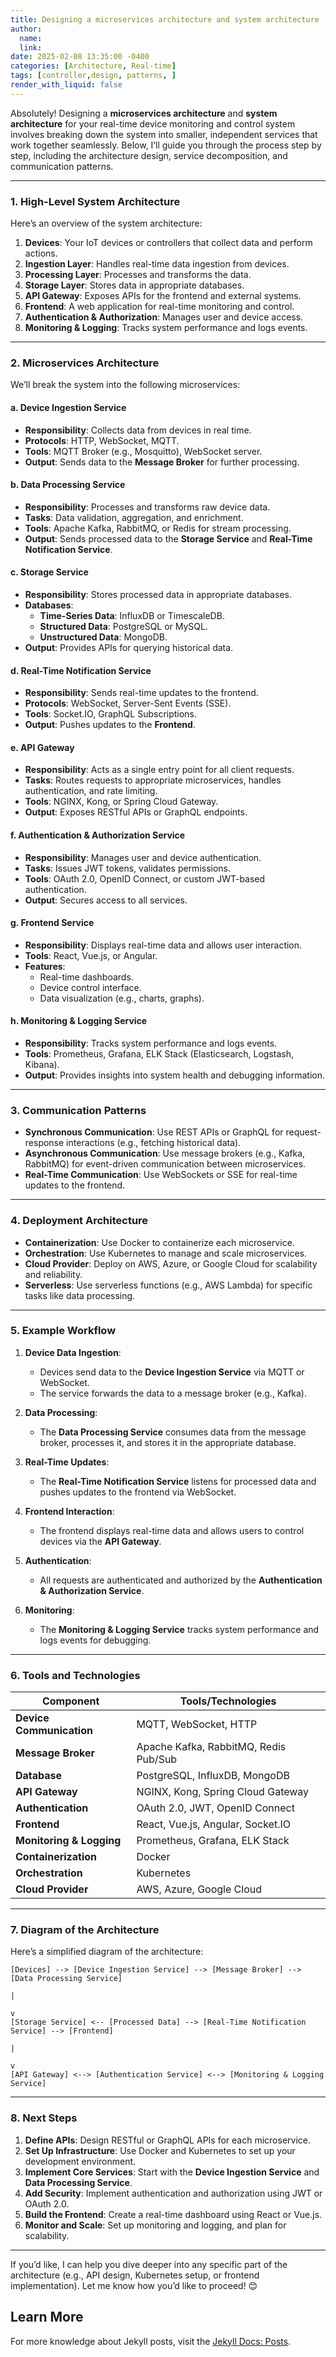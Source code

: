 ```yaml
---
title: Designing a microservices architecture and system architecture 
author:
  name: 
  link: 
date: 2025-02-08 13:35:00 -0400
categories: [Architecture, Real-time]
tags: [controller,design, patterns, ]
render_with_liquid: false
---
```


Absolutely! Designing a **microservices architecture** and **system architecture** for your real-time device monitoring and control system involves breaking down the system into smaller, independent services that work together seamlessly. Below, I’ll guide you through the process step by step, including the architecture design, service decomposition, and communication patterns.

---

### **1. High-Level System Architecture**
Here’s an overview of the system architecture:

1. **Devices**: Your IoT devices or controllers that collect data and perform actions.
2. **Ingestion Layer**: Handles real-time data ingestion from devices.
3. **Processing Layer**: Processes and transforms the data.
4. **Storage Layer**: Stores data in appropriate databases.
5. **API Gateway**: Exposes APIs for the frontend and external systems.
6. **Frontend**: A web application for real-time monitoring and control.
7. **Authentication & Authorization**: Manages user and device access.
8. **Monitoring & Logging**: Tracks system performance and logs events.

---

### **2. Microservices Architecture**
We’ll break the system into the following microservices:

#### **a. Device Ingestion Service**
- **Responsibility**: Collects data from devices in real time.
- **Protocols**: HTTP, WebSocket, MQTT.
- **Tools**: MQTT Broker (e.g., Mosquitto), WebSocket server.
- **Output**: Sends data to the **Message Broker** for further processing.

#### **b. Data Processing Service**
- **Responsibility**: Processes and transforms raw device data.
- **Tasks**: Data validation, aggregation, and enrichment.
- **Tools**: Apache Kafka, RabbitMQ, or Redis for stream processing.
- **Output**: Sends processed data to the **Storage Service** and **Real-Time Notification Service**.

#### **c. Storage Service**
- **Responsibility**: Stores processed data in appropriate databases.
- **Databases**:
  - **Time-Series Data**: InfluxDB or TimescaleDB.
  - **Structured Data**: PostgreSQL or MySQL.
  - **Unstructured Data**: MongoDB.
- **Output**: Provides APIs for querying historical data.

#### **d. Real-Time Notification Service**
- **Responsibility**: Sends real-time updates to the frontend.
- **Protocols**: WebSocket, Server-Sent Events (SSE).
- **Tools**: Socket.IO, GraphQL Subscriptions.
- **Output**: Pushes updates to the **Frontend**.

#### **e. API Gateway**
- **Responsibility**: Acts as a single entry point for all client requests.
- **Tasks**: Routes requests to appropriate microservices, handles authentication, and rate limiting.
- **Tools**: NGINX, Kong, or Spring Cloud Gateway.
- **Output**: Exposes RESTful APIs or GraphQL endpoints.

#### **f. Authentication & Authorization Service**
- **Responsibility**: Manages user and device authentication.
- **Tasks**: Issues JWT tokens, validates permissions.
- **Tools**: OAuth 2.0, OpenID Connect, or custom JWT-based authentication.
- **Output**: Secures access to all services.

#### **g. Frontend Service**
- **Responsibility**: Displays real-time data and allows user interaction.
- **Tools**: React, Vue.js, or Angular.
- **Features**:
  - Real-time dashboards.
  - Device control interface.
  - Data visualization (e.g., charts, graphs).

#### **h. Monitoring & Logging Service**
- **Responsibility**: Tracks system performance and logs events.
- **Tools**: Prometheus, Grafana, ELK Stack (Elasticsearch, Logstash, Kibana).
- **Output**: Provides insights into system health and debugging information.

---

### **3. Communication Patterns**
- **Synchronous Communication**: Use REST APIs or GraphQL for request-response interactions (e.g., fetching historical data).
- **Asynchronous Communication**: Use message brokers (e.g., Kafka, RabbitMQ) for event-driven communication between microservices.
- **Real-Time Communication**: Use WebSockets or SSE for real-time updates to the frontend.

---

### **4. Deployment Architecture**
- **Containerization**: Use Docker to containerize each microservice.
- **Orchestration**: Use Kubernetes to manage and scale microservices.
- **Cloud Provider**: Deploy on AWS, Azure, or Google Cloud for scalability and reliability.
- **Serverless**: Use serverless functions (e.g., AWS Lambda) for specific tasks like data processing.

---

### **5. Example Workflow**
1. **Device Data Ingestion**:
   - Devices send data to the **Device Ingestion Service** via MQTT or WebSocket.
   - The service forwards the data to a message broker (e.g., Kafka).

2. **Data Processing**:
   - The **Data Processing Service** consumes data from the message broker, processes it, and stores it in the appropriate database.

3. **Real-Time Updates**:
   - The **Real-Time Notification Service** listens for processed data and pushes updates to the frontend via WebSocket.

4. **Frontend Interaction**:
   - The frontend displays real-time data and allows users to control devices via the **API Gateway**.

5. **Authentication**:
   - All requests are authenticated and authorized by the **Authentication & Authorization Service**.

6. **Monitoring**:
   - The **Monitoring & Logging Service** tracks system performance and logs events for debugging.

---

### **6. Tools and Technologies**


| **Component**                | **Tools/Technologies**                                                                |
|------------------------------|---------------------------------------------------------------------------------------|
| **Device Communication**     | MQTT, WebSocket, HTTP                                                                 |
| **Message Broker**           | Apache Kafka, RabbitMQ, Redis Pub/Sub                                                 |
| **Database**                 | PostgreSQL, InfluxDB, MongoDB                                                         |
| **API Gateway**              | NGINX, Kong, Spring Cloud Gateway                                                     |
| **Authentication**           | OAuth 2.0, JWT, OpenID Connect                                                        |
| **Frontend**                 | React, Vue.js, Angular, Socket.IO                                                     |
| **Monitoring & Logging**     | Prometheus, Grafana, ELK Stack                                                        |
| **Containerization**         | Docker                                                                                |
| **Orchestration**            | Kubernetes                                                                            |
| **Cloud Provider**           | AWS, Azure, Google Cloud                                                              |

---

### **7. Diagram of the Architecture**
Here’s a simplified diagram of the architecture:

```
[Devices] --> [Device Ingestion Service] --> [Message Broker] --> [Data Processing Service]
                                                                       |
                                                                       v
[Storage Service] <-- [Processed Data] --> [Real-Time Notification Service] --> [Frontend]
                                                                       |
                                                                       v
[API Gateway] <--> [Authentication Service] <--> [Monitoring & Logging Service]
```

---

### **8. Next Steps**
1. **Define APIs**: Design RESTful or GraphQL APIs for each microservice.
2. **Set Up Infrastructure**: Use Docker and Kubernetes to set up your development environment.
3. **Implement Core Services**: Start with the **Device Ingestion Service** and **Data Processing Service**.
4. **Add Security**: Implement authentication and authorization using JWT or OAuth 2.0.
5. **Build the Frontend**: Create a real-time dashboard using React or Vue.js.
6. **Monitor and Scale**: Set up monitoring and logging, and plan for scalability.

---

If you’d like, I can help you dive deeper into any specific part of the architecture (e.g., API design, Kubernetes setup, or frontend implementation). Let me know how you’d like to proceed! 😊

## Learn More

For more knowledge about Jekyll posts, visit the [Jekyll Docs: Posts](https://jekyllrb.com/docs/posts/).
